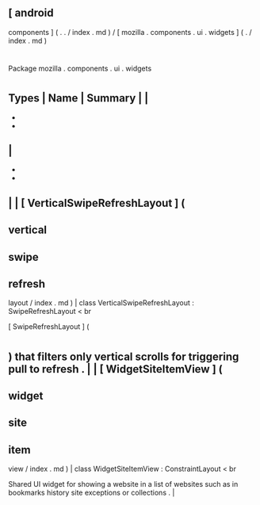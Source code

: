 [
android
-
components
]
(
.
.
/
index
.
md
)
/
[
mozilla
.
components
.
ui
.
widgets
]
(
.
/
index
.
md
)
#
#
Package
mozilla
.
components
.
ui
.
widgets
#
#
#
Types
|
Name
|
Summary
|
|
-
-
-
|
-
-
-
|
|
[
VerticalSwipeRefreshLayout
]
(
-
vertical
-
swipe
-
refresh
-
layout
/
index
.
md
)
|
class
VerticalSwipeRefreshLayout
:
SwipeRefreshLayout
<
br
>
[
SwipeRefreshLayout
]
(
#
)
that
filters
only
vertical
scrolls
for
triggering
pull
to
refresh
.
|
|
[
WidgetSiteItemView
]
(
-
widget
-
site
-
item
-
view
/
index
.
md
)
|
class
WidgetSiteItemView
:
ConstraintLayout
<
br
>
Shared
UI
widget
for
showing
a
website
in
a
list
of
websites
such
as
in
bookmarks
history
site
exceptions
or
collections
.
|
